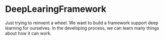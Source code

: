 # DeepLearingFramework
Just trying to reinvent a wheel. We want to build a framework support deep learning for ourselves. In the developing process, we can learn many things about how it can work.
